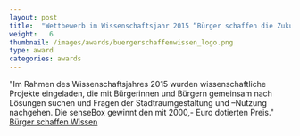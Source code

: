 ```yaml
---
layout: post
title:  "Wettbewerb im Wissenschaftsjahr 2015 “Bürger schaffen die Zukunftsstadt”"
weight:   6
thumbnail: /images/awards/buergerschaffenwissen_logo.png
type: award
categories: awards
---
```

"Im Rahmen des Wissenschaftsjahres 2015 wurden wissenschaftliche Projekte eingeladen, die mit Bürgerinnen und Bürgern gemeinsam nach Lösungen suchen und Fragen der Stadtraumgestaltung und –Nutzung nachgehen. Die senseBox gewinnt den mit 2000,- Euro dotierten Preis."
<br><a href="http://www.buergerschaffenwissen.de/mitmachen/wj-wettbewerb">Bürger schaffen Wissen</a>
